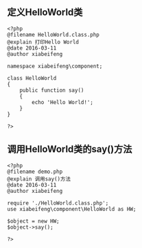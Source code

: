 定义HelloWorld类
---
	<?php
	@filename HelloWorld.class.php
	@explain 打印Hello World
	@date 2016-03-11
	@author xiabeifeng

	namespace xiabeifeng\component;
	
	class HelloWorld
	{
		public function say()
		{
			echo 'Hello World!';
		}
	}

	?>

调用HelloWorld类的say()方法
---
  
    <?php
	@filename demo.php
	@explain 调用say()方法
	@date 2016-03-11
	@author xiabeifeng

	require './HelloWorld.class.php';
	use xiabeifeng\component\HelloWorld as HW;

	$object = new HW;
	$object->say();

	?>
